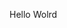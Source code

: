 Hello Wolrd




















































































































































































































































































































































































































































































































































































